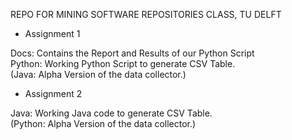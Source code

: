 REPO FOR MINING SOFTWARE REPOSITORIES CLASS, TU DELFT

 - Assignment 1

Docs: Contains the Report and Results of our Python Script <br />
Python: Working Python Script to generate CSV Table. <br />
(Java: Alpha Version of the data collector.)

 - Assignment 2

Java: Working Java code to generate CSV Table. <br />
(Python: Alpha Version of the data collector.)
 







